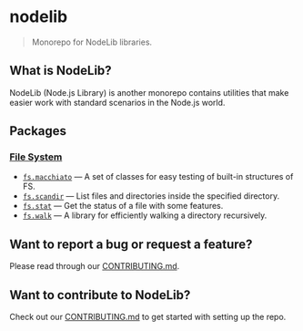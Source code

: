 # nodelib

> Monorepo for NodeLib libraries.

## What is NodeLib?

NodeLib (Node.js Library) is another monorepo contains utilities that make easier work with standard scenarios in the Node.js world.

## Packages

### [File System](./packages/fs)

* [`fs.macchiato`](./packages/fs/fs.macchiato) — A set of classes for easy testing of built-in structures of FS.
* [`fs.scandir`](./packages/fs/fs.scandir) — List files and directories inside the specified directory.
* [`fs.stat`](./packages/fs/fs.stat) — Get the status of a file with some features.
* [`fs.walk`](./packages/fs/fs.walk) — A library for efficiently walking a directory recursively.

## Want to report a bug or request a feature?

Please read through our [CONTRIBUTING.md](.github/CONTRIBUTING.md).

## Want to contribute to NodeLib?

Check out our [CONTRIBUTING.md](.github/CONTRIBUTING.md) to get started with setting up the repo.
